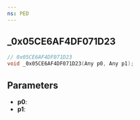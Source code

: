 ```yaml
---
ns: PED
---
```

## _0x05CE6AF4DF071D23

```c
// 0x05CE6AF4DF071D23
void _0x05CE6AF4DF071D23(Any p0, Any p1);
```

## Parameters
* **p0**:
* **p1**:
